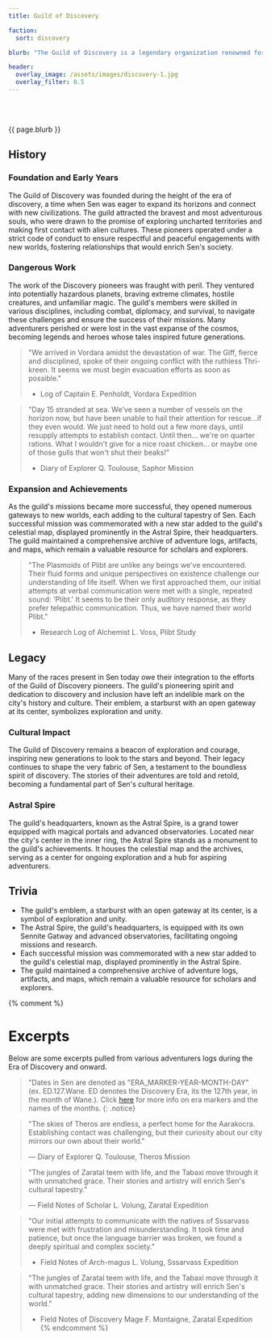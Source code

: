 ```yaml
---
title: Guild of Discovery

faction: 
  sort: discovery

blurb: "The Guild of Discovery is a legendary organization renowned for its daring explorers and groundbreaking missions. Established during the era of discovery, the guild's primary objective was to open more gateways to Sen by exploring the cosmos in search of new worlds with sentient life. Their efforts greatly expanded Sen's cultural and racial diversity, making the city the vibrant melting pot it is today."

header:
  overlay_image: /assets/images/discovery-1.jpg
  overlay_filter: 0.5
---
```


<h1 id="overview" style="visibility: hidden; margin: 0px; padding: 0px;">Overview</h1>

{{ page.blurb }}

<!--more-->

## History

### Foundation and Early Years
The Guild of Discovery was founded during the height of the era of discovery, a time when Sen was eager to expand its horizons and connect with new civilizations. The guild attracted the bravest and most adventurous souls, who were drawn to the promise of exploring uncharted territories and making first contact with alien cultures. These pioneers operated under a strict code of conduct to ensure respectful and peaceful engagements with new worlds, fostering relationships that would enrich Sen's society.

### Dangerous Work
The work of the Discovery pioneers was fraught with peril. They ventured into potentially hazardous planets, braving extreme climates, hostile creatures, and unfamiliar magic. The guild's members were skilled in various disciplines, including combat, diplomacy, and survival, to navigate these challenges and ensure the success of their missions. Many adventurers perished or were lost in the vast expanse of the cosmos, becoming legends and heroes whose tales inspired future generations.

> "We arrived in Vordara amidst the devastation of war. The Giff, fierce and disciplined, spoke of their ongoing conflict with the ruthless Thri-kreen. It seems we must begin evacuation efforts as soon as possible."
>
> - Log of Captain E. Penholdt, Vordara Expedition

> "Day 15 stranded at sea. We've seen a number of vessels on the horizon now, but have been unable to hail their attention for rescue...if they even would. We just need to hold out a few more days, until resupply attempts to establish contact. Until then... we're on quarter rations. What I wouldn't give for a nice roast chicken... or maybe one of those gulls that won't shut their beaks!"
>
> - Diary of Explorer Q. Toulouse, Saphor Mission

### Expansion and Achievements
As the guild's missions became more successful, they opened numerous gateways to new worlds, each adding to the cultural tapestry of Sen. Each successful mission was commemorated with a new star added to the guild's celestial map, displayed prominently in the Astral Spire, their headquarters. The guild maintained a comprehensive archive of adventure logs, artifacts, and maps, which remain a valuable resource for scholars and explorers.

> "The Plasmoids of Plibt are unlike any beings we've encountered. Their fluid forms and unique perspectives on existence challenge our understanding of life itself. When we first approached them, our initial attempts at verbal communication were met with a single, repeated sound: 'Plibt.' It seems to be their only auditory response, as they prefer telepathic communication. Thus, we have named their world Plibt."
>
> - Research Log of Alchemist L. Voss, Plibt Study

## Legacy
Many of the races present in Sen today owe their integration to the efforts of the Guild of Discovery pioneers. The guild's pioneering spirit and dedication to discovery and inclusion have left an indelible mark on the city's history and culture. Their emblem, a starburst with an open gateway at its center, symbolizes exploration and unity.

### Cultural Impact
The Guild of Discovery remains a beacon of exploration and courage, inspiring new generations to look to the stars and beyond. Their legacy continues to shape the very fabric of Sen, a testament to the boundless spirit of discovery. The stories of their adventures are told and retold, becoming a fundamental part of Sen's cultural heritage.

### Astral Spire
The guild's headquarters, known as the Astral Spire, is a grand tower equipped with magical portals and advanced observatories. Located near the city's center in the inner ring, the Astral Spire stands as a monument to the guild's achievements. It houses the celestial map and the archives, serving as a center for ongoing exploration and a hub for aspiring adventurers.

## Trivia
- The guild's emblem, a starburst with an open gateway at its center, is a symbol of exploration and unity.
- The Astral Spire, the guild's headquarters, is equipped with its own Sennite Gatway and advanced observatories, facilitating ongoing missions and research.
- Each successful mission was commemorated with a new star added to the guild's celestial map, displayed prominently in the Astral Spire.
- The guild maintained a comprehensive archive of adventure logs, artifacts, and maps, which remain a valuable resource for scholars and explorers.

{% comment %}
# Excerpts

Below are some excerpts pulled from various adventurers logs during the Era of Discovery and onward.

> "Dates in Sen are denoted as "ERA_MARKER-YEAR-MONTH-DAY" (ex. ED.127.Wane. ED denotes the Discovery Era, its the 127th year, in the month of Wane.). Click <a href="/sen/lore/calendar">here</a> for more info on era markers and the names of the months.
{: .notice}

> "The skies of Theros are endless, a perfect home for the Aarakocra. Establishing contact was challenging, but their curiosity about our city mirrors our own about their world."
>
> ― Diary of Explorer Q. Toulouse, Theros Mission

> "The jungles of Zaratal teem with life, and the Tabaxi move through it with unmatched grace. Their stories and artistry will enrich Sen's cultural tapestry."
>
> ― Field Notes of Scholar L. Volung, Zaratal Expedition

> "Our initial attempts to communicate with the natives of Sssarvass were met with frustration and misunderstanding. It took time and patience, but once the language barrier was broken, we found a deeply spiritual and complex society."
>
> - Field Notes of Arch-magus L. Volung, Sssarvass Expedition

> "The jungles of Zaratal teem with life, and the Tabaxi move through it with unmatched grace. Their stories and artistry will enrich Sen's cultural tapestry, adding new dimensions to our understanding of the world."
>
> - Field Notes of Discovery Mage F. Montaigne, Zaratal Expedition
{% endcomment %}